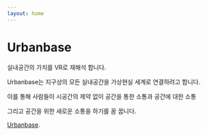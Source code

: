 ```yaml
---
layout: home
---
```

# Urbanbase

실내공간의 가치를 VR로 재해석 합니다.


Urbanbase는 지구상의 모든 실내공간을 가상현실 세계로 연결하려고 합니다.


이를 통해 사람들이 시공간의 제약 없이 공간을 통한 소통과 공간에 대한 소통


그리고 공간을 위한 새로운 소통을 하기를 꿈 꿉니다.


 [Urbanbase](https://www.urbanbase.com/).
